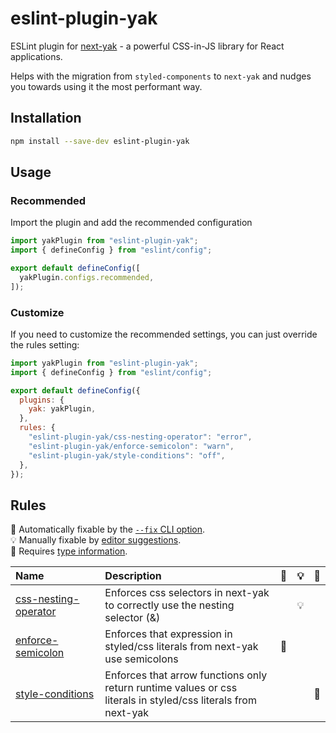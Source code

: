 # eslint-plugin-yak

ESLint plugin for [next-yak](https://yak.js.org/) - a powerful CSS-in-JS library for React applications.

Helps with the migration from `styled-components` to `next-yak` and nudges you towards using it the most performant way.

## Installation

```bash
npm install --save-dev eslint-plugin-yak
```

## Usage

### Recommended

Import the plugin and add the recommended configuration

```js
import yakPlugin from "eslint-plugin-yak";
import { defineConfig } from "eslint/config";

export default defineConfig([
  yakPlugin.configs.recommended,
]);
```

### Customize

If you need to customize the recommended settings, you can just override the rules setting:

```js
import yakPlugin from "eslint-plugin-yak";
import { defineConfig } from "eslint/config";

export default defineConfig({
  plugins: {
    yak: yakPlugin,
  },
  rules: {
    "eslint-plugin-yak/css-nesting-operator": "error",
    "eslint-plugin-yak/enforce-semicolon": "warn",
    "eslint-plugin-yak/style-conditions": "off",
  },
});
```

## Rules

<!-- begin auto-generated rules list -->

🔧 Automatically fixable by the [`--fix` CLI option](https://eslint.org/docs/user-guide/command-line-interface#--fix).\
💡 Manually fixable by [editor suggestions](https://eslint.org/docs/latest/use/core-concepts#rule-suggestions).\
💭 Requires [type information](https://typescript-eslint.io/linting/typed-linting).

| Name                                                       | Description                                                                                                   | 🔧 | 💡 | 💭 |
| :--------------------------------------------------------- | :------------------------------------------------------------------------------------------------------------ | :- | :- | :- |
| [css-nesting-operator](./docs/rules/css-nesting-operator.md) | Enforces css selectors in next-yak to correctly use the nesting selector (&)                                  |    | 💡 |    |
| [enforce-semicolon](./docs/rules/enforce-semicolon.md)       | Enforces that expression in styled/css literals from next-yak use semicolons                                  | 🔧 |    |    |
| [style-conditions](./docs/rules/style-conditions.md)         | Enforces that arrow functions only return runtime values or css literals in styled/css literals from next-yak |    |    | 💭 |

<!-- end auto-generated rules list -->
